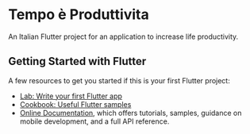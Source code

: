 # Tempo è Produttivita

An Italian Flutter project for an application to increase life productivity.

## Getting Started with Flutter

A few resources to get you started if this is your first Flutter project:

- [Lab: Write your first Flutter app](https://flutter.dev/docs/get-started/codelab)
- [Cookbook: Useful Flutter samples](https://flutter.dev/docs/cookbook)
- [Online Documentation](https://flutter.dev/docs), which offers tutorials,
samples, guidance on mobile development, and a full API reference.